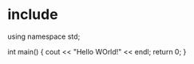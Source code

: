 # include<iostream>
using namespace std;

int main()
{
  cout << "Hello WOrld!" << endl;
  return 0;
}
